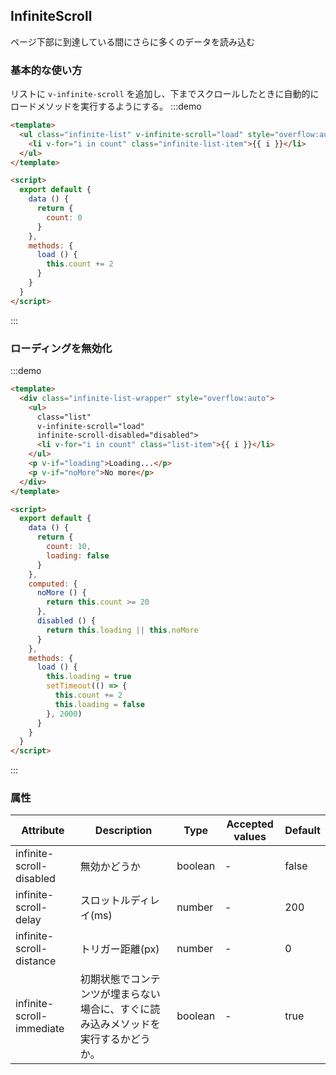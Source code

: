 ## InfiniteScroll

ページ下部に到達している間にさらに多くのデータを読み込む

### 基本的な使い方
リストに `v-infinite-scroll` を追加し、下までスクロールしたときに自動的にロードメソッドを実行するようにする。
:::demo
```html
<template>
  <ul class="infinite-list" v-infinite-scroll="load" style="overflow:auto">
    <li v-for="i in count" class="infinite-list-item">{{ i }}</li>
  </ul>
</template>

<script>
  export default {
    data () {
      return {
        count: 0
      }
    },
    methods: {
      load () {
        this.count += 2
      }
    }
  }
</script>
```
:::

### ローディングを無効化

:::demo
```html
<template>
  <div class="infinite-list-wrapper" style="overflow:auto">
    <ul>
      class="list"
      v-infinite-scroll="load"
      infinite-scroll-disabled="disabled">
      <li v-for="i in count" class="list-item">{{ i }}</li>
    </ul>
    <p v-if="loading">Loading...</p>
    <p v-if="noMore">No more</p>
  </div>
</template>

<script>
  export default {
    data () {
      return {
        count: 10,
        loading: false
      }
    },
    computed: {
      noMore () {
        return this.count >= 20
      },
      disabled () {
        return this.loading || this.noMore
      }
    },
    methods: {
      load () {
        this.loading = true
        setTimeout(() => {
          this.count += 2
          this.loading = false
        }, 2000)
      }
    }
  }
</script>
```
:::


### 属性

| Attribute | Description | Type  | Accepted values | Default   |
| -------------- | ------------------------------ | --------- | ------------------------------------ | ------- |
| infinite-scroll-disabled | 無効かどうか           | boolean      | - |false |
| infinite-scroll-delay   | スロットルディレイ(ms)   | number       |   - |200   |
| infinite-scroll-distance| トリガー距離(px) | number   |- |0 |
| infinite-scroll-immediate |初期状態でコンテンツが埋まらない場合に、すぐに読み込みメソッドを実行するかどうか。 | boolean | - |true |
